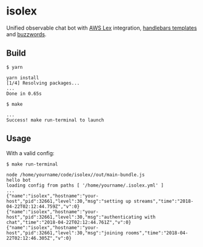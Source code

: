 # isolex

Unified observable chat bot with [AWS Lex](https://aws.amazon.com/lex/) integration,
[handlebars templates](https://handlebarsjs.com/) and [buzzwords](https://www.youtube.com/watch?v=PYtXuBN1Hvc).

## Build

```shell
$ yarn

yarn install
[1/4] Resolving packages...
...
Done in 0.65s

$ make

...
Success! make run-terminal to launch
```

## Usage

With a valid config:

```shell
$ make run-terminal

node /home/yourname/code/isolex//out/main-bundle.js
hello bot
loading config from paths [ '/home/yourname/.isolex.yml' ]
...
{"name":"isolex","hostname":"your-host","pid":32661,"level":30,"msg":"setting up streams","time":"2018-04-22T02:12:44.759Z","v":0}
{"name":"isolex","hostname":"your-host","pid":32661,"level":30,"msg":"authenticating with chat","time":"2018-04-22T02:12:44.761Z","v":0}
{"name":"isolex","hostname":"your-host","pid":32661,"level":30,"msg":"joining rooms","time":"2018-04-22T02:12:46.305Z","v":0}
```
